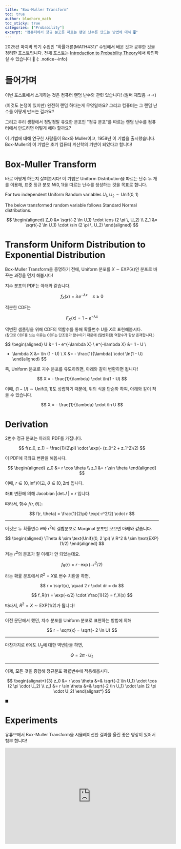 ```yaml
---
title: "Box-Muller Transform"
toc: true
author: bluehorn_math
toc_sticky: true
categories: ["Probability"]
excerpt: "컴퓨터에서 정규 분포를 따르는 랜덤 난수를 만드는 방법에 대해 🖥️"
---
```


2025년 마지막 학기 수업인 "확률개론(MATH431)” 수업에서 배운 것과 공부한 것을 정리한 포스트입니다. 전체 포스트는 [Introduction to Probability Theory](/categories/introduction-probability-theory)에서 확인하실 수 있습니다 🎲
{: .notice--info}

# 들어가며

이번 포스트에서 소개하는 것은 컴퓨터 랜덤 난수와 관련 있습니다! (벌써 재밌음 ㅋㅋ)

(이것도 논쟁이 있지만) 완전히 랜덤 하다는게 무엇일까요? 그리고 컴퓨터는 그 랜덤 난수를 어떻게 만드는 걸까요?

그리고 우리 생활에서 정말정말 유요한 분포인 "정규 분포"를 따르는 랜덤 난수를 컴퓨터에서 만드려면 어떻게 해야 할까요?

이 기법에 대해 연구한 사람들이 Box와 Muller이고, 1958년 이 기법을 출시했습니다. Box-Muller의 이 기법은 초기 컴퓨터 계산학의 기반이 되었다고 합니다!

# Box-Muller Transform

바로 어떻게 하는지 살펴봅시다! 이 기법은 Uniform Distribution을 따르는 난수 두 개를 이용해, 표준 정규 분포 $N(0, 1)$을 따르는 난수를 생성하는 것을 목표로 합니다.

<div class="theorem" markdown="1">

For two independent Uniform Random variables $U_1, U_2 \sim \text{Unif}(0, 1)$

The below transformed random variable follows Standard Normal distributions.

$$
\begin{aligned}
Z_0 &= \sqrt{-2 \ln U_1} \cdot \cos (2 \pi \, U_2) \\
Z_1 &= \sqrt{-2 \ln U_1} \cdot \sin (2 \pi \, U_2)
\end{aligned}
$$

</div>

# Transform Uniform Distribution to Exponential Distribution

Box-Muller Transform을 증명하기 전에, Uniform 분포를 $X \sim \text{EXP}(\lambda)$인 분포로 바꾸는 과정을 먼저 해봅시다!

지수 분포의 PDF는 아래와 같습니다.

$$
f_X(x) = \lambda e^{-\lambda x} \quad x \ge 0
$$

적분한 CDF는

$$
F_X(x) = 1 - e^{-\lambda x}
$$

역변환 샘플링을 위해 CDF의 역함수를 통해 확률변수 $U$를 $X$로 표현해봅시다. <br/>
<small>(참고로 CDF를 쓰는 이유는 CDF는 단조증가 함수이기 때문에 (일반화된) 역함수가 항상 존재합니다.)</small>

$$
\begin{aligned}
U &= 1 - e^{-\lambda X} \\
e^{-\lambda X} &= 1 - U \\
- \lambda X &= \ln (1 - U) \\
X &= - \frac{1}{\lambda} \cdot \ln(1 - U)
\end{aligned}
$$

즉, Uniform 분포로 지수 분포를 유도하려면, 아래와 같이 변환하면 됩니다!

<div class="theorem" markdown="1">

$$
X = - \frac{1}{\lambda} \cdot \ln(1 - U)
$$

</div>

이때, $(1 - U) \sim \text{Unif}(0, 1)$도 성립하기 때문에, 위의 식을 단순화 하여, 아래와 같이 적을 수 있습니다.

<div class="theorem" markdown="1">

$$
X = - \frac{1}{\lambda} \cdot \ln U
$$

</div>

# Derivation

<div class="proof" markdown="1">

2변수 정규 분포는 아래의 PDF를 가집니다.

$$
f(z_0, z_1) = \frac{1}{2\pi} \cdot \exp(- (z_0^2 + z_1^2)/2)
$$

이 PDF에 극좌표 변환을 해봅시다.

$$
\begin{aligned}
z_0 &= r \cos \theta \\
z_1 &= r \sin \theta
\end{aligned}
$$

이때, $r \in [0, \inf)$이고, $\theta \in [0, 2\pi)$ 입니다.

좌표 변환에 의해 Jacobian $\vert \det J \, \vert = r$ 입니다.

따라서, 함수 $f(r, \theta)$는

$$
f(r, \theta)
= \frac{1}{2\pi} \exp(-r^2/2) \cdot r
$$

<hr/>

이것은 두 확률변수 $\theta$와 $r^2$의 결합분포로 Marginal 분포만 모으면 아래와 같습니다.

$$
\begin{aligned}
\Theta & \sim \text{Unif}(0, 2 \pi) \\
R^2 & \sim \text{EXP}(1/2)
\end{aligned}
$$

저는 $r^2$의 분포가 잘 이해가 안 되었는데요.

$$
f_R(r) = r \cdot \exp(-r^2/2)
$$

라는 확률 분포에서 $R^2 = X$로 변수 치환을 하면,

$$
r = \sqrt{x}, \quad 2 r \cdot dr = dx
$$

$$
f_R(r) = \exp(-x/2) \cdot \frac{1}{2} = f_X(x)
$$

따라서, $R^2 = X \sim \text{EXP}(1/2)$가 됩니다!

<hr/>

이전 문단에서 했던, 지수 분포를 Uniform 분포로 표현하는 방법에 의해

$$
r = \sqrt{x} = \sqrt{- 2 \ln U}
$$

<hr/>

마찬가지로 $\theta$에도 $U_2$에 대한 역변환을 하면,

$$
\Theta = 2 \pi \cdot U_2
$$

<hr/>

이제, 모든 것을 종합해 정규분포 확률변수에 적용해봅시다.

$$
\begin{alignat*}{3}
z_0 &= r \cos \theta &=& \sqrt{-2 \ln U_1} \cdot \cos (2 \pi \cdot U_2) \\
z_1 &= r \sin \theta &=& \sqrt{-2 \ln U_1} \cdot \sin (2 \pi \cdot U_2)
\end{alignat*}
$$

$\blacksquare$

</div>

# Experiments

유튜브에서 Box-Muller Transform을 시뮬레이션한 결과를 올린 좋은 영상이 있어서 첨부 합니다!

<iframe width="560" height="315" src="https://www.youtube.com/embed/4fVQrH65aWU?si=QJ3SDkx6GWd_J7Rn" title="YouTube video player" frameborder="0" allow="accelerometer; autoplay; clipboard-write; encrypted-media; gyroscope; picture-in-picture; web-share" referrerpolicy="strict-origin-when-cross-origin" allowfullscreen></iframe>

